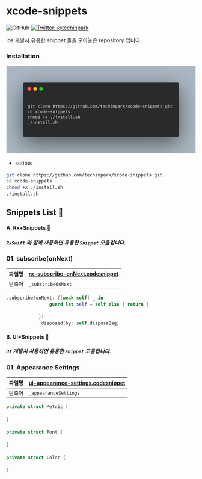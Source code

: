 # xcode-snippets 

![GitHub](https://img.shields.io/github/license/techinpark/xcode-snippets?style=plastic) [![Twitter: @techinpark](https://img.shields.io/badge/contact-@techinpark-blue.svg?style=flat)](https://twitter.com/techinpark)


ios 개발시 유용한 snippet 들을 모아놓은 repository 입니다. 


### Installation

<img src='./images/install.png'>

- scripts
```bash 
git clone https://github.com/techinpark/xcode-snippets.git
cd xcode-snippets
chmod +x ./install.sh 
./install.sh 
```

## Snippets List :memo:

#### A. Rx+Snippets 🚀
 ##### `RxSwift` 와 함께 사용하면 유용한 `Snippet` 모음입니다. 

### 01. subscribe(onNext)

 |파일명|[rx-subscribe-onNext.codesnippet](./rx-subscribe-onNext.codesnippet)|
 |--|--|
 |단축어|`_subscribeOnNext`|
 
 
```swift
.subscribe(onNext: {[weak self] _ in
                guard let self = self else { return }
                
            })
            .disposed(by: self.disposeBag)
```
#### B. UI+Snippets 🚀
 ##### `UI` 개발시 사용하면 유용한 `Snippet` 모음입니다. 

### 01. Appearance Settings 

|파일명|[ui-appearance-settings.codesnippet](./ui-appearance-settings.codesnippet)|
 |--|--|
 |단축어|`_appearanceSettings`|
 
```swift
private struct Metric {
        
}
    
private struct Font {
        
}
    
private struct Color {
        
}
```
